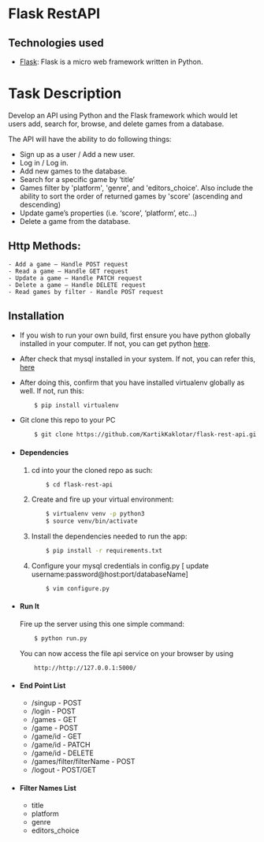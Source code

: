 # Flask RestAPI


## Technologies used
* [Flask](https://palletsprojects.com/p/flask/): Flask is a micro web framework written in Python.

# Task Description
Develop an API using Python and the Flask framework which would let users add, search for,
browse, and delete games from a database.

The API will have the ability to do following things:

- Sign up as a user / Add a new user.
- Log in / Log in.
- Add new games to the database.
- Search for a specific game by ‘title’
- Games filter by 'platform', 'genre', and 'editors_choice'. Also include the ability to sort the order of returned games by 'score' (ascending and descending)
- Update game’s properties (i.e. ‘score’, ‘platform’, etc...)
- Delete a game from the database.

## Http Methods:

    - Add a game – Handle POST request
    - Read a game – Handle GET request
    - Update a game – Handle PATCH request
    - Delete a game – Handle DELETE request
    - Read games by filter - Handle POST request

## Installation
* If you wish to run your own build, first ensure you have python globally installed in your computer. If not, you can get python [here](https://www.python.org").

* After check that mysql installed in your system. If not, you can refer this, [here](https://www.digitalocean.com/community/tutorials/how-to-install-mysql-on-ubuntu-18-04)

* After doing this, confirm that you have installed virtualenv globally as well. If not, run this:
    ```bash
        $ pip install virtualenv
    ```
* Git clone this repo to your PC 
    ```bash
        $ git clone https://github.com/KartikKaklotar/flask-rest-api.git
    ```

* #### Dependencies

    1. cd into your the cloned repo as such:
        ```bash
            $ cd flask-rest-api
        ```
    2. Create and fire up your virtual environment:
        ```bash
            $ virtualenv venv -p python3
            $ source venv/bin/activate
        ```
    3. Install the dependencies needed to run the app:
        ```bash
            $ pip install -r requirements.txt
        ```
    4. Configure your mysql credentials in config.py
	[ update username:password@host:port/databaseName]
        ```bash
            $ vim configure.py
        ```
* #### Run It
    Fire up the server using this one simple command:
    ```bash
        $ python run.py
    ```
    You can now access the file api service on your browser by using
    ```
        http://http://127.0.0.1:5000/
    ```

* #### End Point List
	- /singup - POST
	- /login - POST
	- /games - GET
	- /game - POST
	- /game/id - GET
	- /game/id - PATCH
	- /game/id - DELETE
	- /games/filter/filterName - POST
	- /logout - POST/GET

* #### Filter Names List
	- title
	- platform
	- genre
  - editors_choice
	
